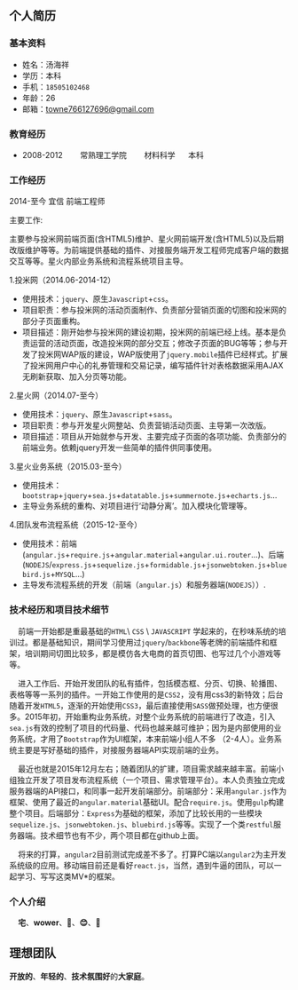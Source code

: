 ## 个人简历
### 基本资料
  + 姓名：汤海祥
  + 学历：本科
  + 手机：`18505102468`
  + 年龄：26
  + 邮箱：towne766127696@gmail.com

### 教育经历
  + 2008-2012&nbsp;&nbsp;&nbsp;&nbsp;&nbsp;&nbsp;&nbsp;&nbsp;常熟理工学院&nbsp;&nbsp;&nbsp;&nbsp;&nbsp;&nbsp;&nbsp;&nbsp;材料科学&nbsp;&nbsp;&nbsp;&nbsp;&nbsp;&nbsp;本科

### 工作经历
  2014-至今    宜信     前端工程师
  
  主要工作:
  
  主要参与投米网前端页面(含HTML5)维护、星火网前端开发(含HTML5)以及后期改版维护等等。为前端提供基础的插件、对接服务端开发工程师完成客户端的数据交互等等。星火内部业务系统和流程系统项目主导。

1.投米网（2014.06-2014-12）
  
  + 使用技术：`jquery`、原生`Javascript`+`css`。 
  + 项目职责：参与投米网的活动页面制作、负责部分营销页面的切图和投米网的部分子页面重构。 
  + 项目描述：刚开始参与投米网的建设初期，投米网的前端已经上线。基本是负责运营的活动页面，改造投米网的部分交互；修改子页面的BUG等等；参与开发了投米网WAP版的建设，WAP版使用了`jquery.mobile`插件已经样式。扩展了投米网用户中心的礼券管理和交易记录，编写插件针对表格数据采用AJAX无刷新获取、加入分页等功能。
   
2.星火网（2014.07-至今） 
  
  + 使用技术：`jquery`、原生`Javascript`+`sass`。 
  + 项目职责：参与开发星火网整站、负责营销活动页面、主导第一次改版。 
  + 项目描述：项目从开始就参与开发、主要完成子页面的各项功能、负责部分的前端业务。依赖jquery开发一些简单的插件供同事使用。
    
3.星火业务系统（2015.03-至今） 
  
  + 使用技术：`bootstrap`+`jquery`+`sea.js`+`datatable.js`+`summernote.js`+`echarts.js`... 
  + 主导业务系统的重构、对项目进行‘动静分离’。加入模块化管理等。 
    
4.团队发布流程系统（2015-12-至今）

  + 使用技术：前端(`angular.js`+`require.js`+`angular.material`+`angular.ui.router`...)、后端(`NODEJS`/`express.js`+`sequelize.js`+`formidable.js`+`jsonwebtoken.js`+`bluebird.js`+`MYSQL`...) 
  + 主导发布流程系统的开发（前端（`angular.js`）和服务器端(`NODEJS`））.

### 技术经历和项目技术细节

  &nbsp;&nbsp;&nbsp;&nbsp;前端一开始都是重最基础的`HTML`\ `CSS` \ `JAVASCRIPT` 学起来的，在秒味系统的培训过。都是基础知识，期间学习使用过`jquery`/`backbone`等老牌的前端插件和框架，培训期间切图比较多，都是模仿各大电商的首页切图、也写过几个小游戏等等。

  &nbsp;&nbsp;&nbsp;&nbsp;进入工作后、开始开发团队的私有插件，包括模态框、分页、切换、轮播图、表格等等一系列的插件。一开始工作使用的是`CSS2`，没有用css3的新特效；后台随着开发`HTML5`，逐渐的开始使用`CSS3`，最后直接使用`SASS`做预处理，也方便很多。2015年初，开始重构业务系统，对整个业务系统的前端进行了改造，引入`sea.js`有效的控制了项目的代码量、代码也越来越可维护；因为是内部使用的业务系统，才用了`Bootstrap`作为UI框架，本来前端小组人不多 （2-4人）。业务系统主要是写好基础的插件，对接服务器端API实现前端的业务。

  &nbsp;&nbsp;&nbsp;&nbsp;最近也就是2015年12月左右；随着团队的扩建，项目需求越来越丰富。前端小组独立开发了项目发布流程系统（一个项目、需求管理平台）。本人负责独立完成服务器端的API接口，和同事一起开发前端部分。前端部分：采用`angular.js`作为框架、使用了最近的`angular.material`基础UI。配合`require.js`。使用`gulp`构建整个项目。后端部分：`Express`为基础的框架，添加了比较长用的一些模块`sequelize.js`、`jsonwebtoken.js`、`bluebird.js`等等。实现了一个类`restful`服务器端。技术细节也有不少，两个项目都在github上面。

  &nbsp;&nbsp;&nbsp;&nbsp;将来的打算，`angular2`目前测试完成差不多了。打算PC端以`angular2`为主开发系统级的应用。移动端目前还是看好`react.js`，当然，遇到牛逼的团队，可以一起学习、写写这类MV*的框架。

### 个人介绍
  &nbsp;&nbsp;&nbsp;&nbsp;**宅**、**wower**、**:dog:**、**:blush:**、**:100:**
  
## 理想团队

 **开放的**、**年轻的**、**技术氛围好**的**大家庭**。
